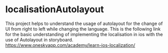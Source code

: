 # localisationAutolayout
This project helps to understand the usage of autolayout for the change of UI from right to left while changing the language.
This is the following link for the basic understanding of implementing the localisation in ios with the use of Autolayout in storyboard.
https://www.oneskyapp.com/academy/learn-ios-localization/
